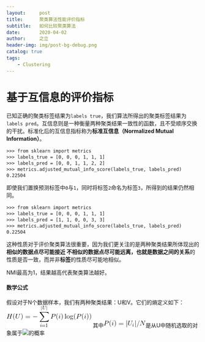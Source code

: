 ```yaml
---
layout:     post
title:      聚类算法性能评价指标
subtitle:   如何比较聚类算法
date:       2020-04-02
author:     之立
header-img: img/post-bg-debug.png
catalog: true
tags:
    - Clustering
---
```


# 基于互信息的评价指标
已知正确的聚类标签结果为`labels true`，我们算法所得出的聚类标签结果为`labels pred`。互信息则是一种衡量两种聚类结果一致性的函数，且不受顺序交换的干扰。标准化后的互信息指标称为**标准互信息（Normalized Mutual Information）**。

	>>> from sklearn import metrics
	>>> labels_true = [0, 0, 0, 1, 1, 1]
	>>> labels_pred = [0, 0, 1, 1, 2, 2]
	>>> metrics.adjusted_mutual_info_score(labels_true, labels_pred)
	0.22504

即使我们置换预测标签中`0`与`1`，同时将标签`2`命名为标签`3`，所得到的结果仍然相同。

	>>> from sklearn import metrics
	>>> labels_true = [0, 0, 0, 1, 1, 1]
	>>> labels_pred = [1, 1, 0, 0, 3, 3]
	>>> metrics.adjusted_mutual_info_score(labels_true, labels_pred)
	0.22504

这种性质对于评价聚类算法很重要，因为我们更关注的是两种聚类结果所体现出的**相似的数据点尽可能接近 不相似的数据点尽可能远离，也就是数据之间的关系**的性质是否一致，而并非**标签**的性质尽可能地相似。

NMI最高为1，结果越高代表聚类算法越好。

#### 数学公式

假设对于N个数据样本，我们有两种聚类结果：U和V。它们的熵定义如下：
![1](/img/CodeCogsEqn1.gif)
其中![2](/img/CodeCogsEqn2.gif)是从U中随机选取的对象属于<img src="https://www.zhihu.com/equation?tex=$U_i$" />的概率